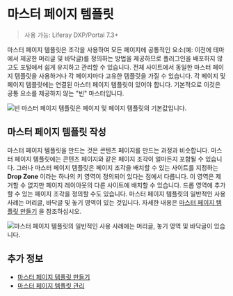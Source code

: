 
# 마스터 페이지 템플릿

> 사용 가능: Liferay DXP/Portal 7.3+

마스터 페이지 템플릿은 조각을 사용하여 모든 페이지에 공통적인 요소(예: 이전에 테마에서 제공한 머리글 및 바닥글)를 정의하는 방법을 제공하므로 플러그인을 배포하지 않고도 포털에서 쉽게 유지하고 관리할 수 있습니다. 전체 사이트에서 동일한 마스터 페이지 템플릿을 사용하거나 각 페이지마다 고유한 템플릿을 가질 수 있습니다. 각 페이지 및 페이지 템플릿에는 연결된 마스터 페이지 템플릿이 있어야 합니다. 기본적으로 이것은 공통 요소를 제공하지 않는 "빈" 마스터입니다.

![빈 마스터 페이지 템플릿은 페이지 및 페이지 템플릿의 기본값입니다.](./master-page-templates/images/01.png)

## 마스터 페이지 템플릿 작성

마스터 페이지 템플릿을 만드는 것은 콘텐츠 페이지를 만드는 과정과 비슷합니다. 마스터 페이지 템플릿에는 콘텐츠 페이지와 같은 페이지 조각이 얼마든지 포함될 수 있습니다. 그러나 마스터 페이지 템플릿은 페이지 조각을 배치할 수 있는 사이트를 지정하는 **Drop Zone** 이라는 하나의 키 영역이 정의되어 있다는 점에서 다릅니다. 이 영역은 제거할 수 없지만 페이지 레이아웃의 다른 사이트에 배치할 수 있습니다. 드롭 영역에 추가할 수 있는 페이지 조각을 정의할 수도 있습니다. 마스터 페이지 템플릿의 일반적인 사용 사례는 머리글, 바닥글 및 놓기 영역이 있는 것입니다. 자세한 내용은 [마스터 페이지 템플릿 만들기](./creating-a-master-page-template.md) 을 참조하십시오.

![마스터 페이지 템플릿의 일반적인 사용 사례에는 머리글, 놓기 영역 및 바닥글이 있습니다.](./master-page-templates/images/02.png)

## 추가 정보

- [마스터 페이지 템플릿 만들기](./creating-a-master-page-template.md)
- [마스터 페이지 템플릿 관리](./managing-master-page-templates.md)
